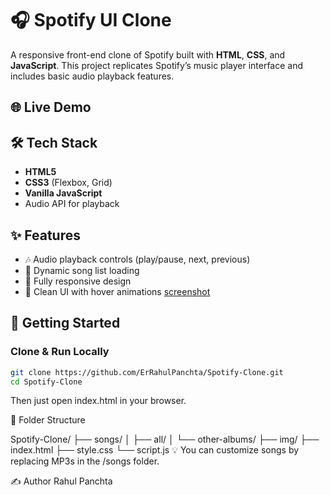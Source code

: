 # 🎧 Spotify UI Clone

A responsive front-end clone of Spotify built with **HTML**, **CSS**, and **JavaScript**. This project replicates Spotify’s music player interface and includes basic audio playback features.

## 🌐 Live Demo

## 🛠️ Tech Stack

- **HTML5**
- **CSS3** (Flexbox, Grid)
- **Vanilla JavaScript**
- Audio API for playback

## ✨ Features

- 🎶 Audio playback controls (play/pause, next, previous)
- 🎵 Dynamic song list loading
- 📱 Fully responsive design
- 🎨 Clean UI with hover animations
[screenshot](spotify.png)
## 🚀 Getting Started

### Clone & Run Locally

```bash
git clone https://github.com/ErRahulPanchta/Spotify-Clone.git
cd Spotify-Clone
```
Then just open index.html in your browser.

📁 Folder Structure

Spotify-Clone/
├── songs/
│   ├── all/
│   └── other-albums/
├── img/
├── index.html
├── style.css
└── script.js
💡 You can customize songs by replacing MP3s in the /songs folder.

✍️ Author
Rahul Panchta
